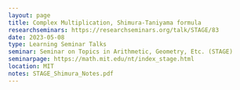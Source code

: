 ```yaml
---
layout: page
title: Complex Multiplication, Shimura-Taniyama formula
researchseminars: https://researchseminars.org/talk/STAGE/83
date: 2023-05-08
type: Learning Seminar Talks
seminar: Seminar on Topics in Arithmetic, Geometry, Etc. (STAGE)
seminarpage: https://math.mit.edu/nt/index_stage.html
location: MIT
notes: STAGE_Shimura_Notes.pdf
---
```

